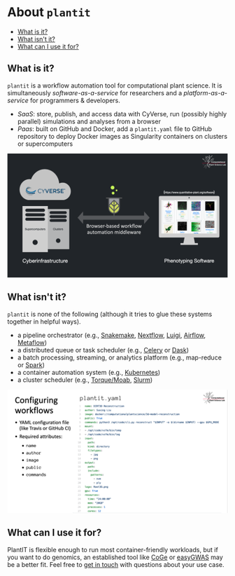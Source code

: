 # About `plantit`

<!-- START doctoc generated TOC please keep comment here to allow auto update -->
<!-- DON'T EDIT THIS SECTION, INSTEAD RE-RUN doctoc TO UPDATE -->


- [What is it?](#what-is-it)
- [What isn't it?](#what-isnt-it)
- [What can I use it for?](#what-can-i-use-it-for)

<!-- END doctoc generated TOC please keep comment here to allow auto update -->

## What is it?

`plantit` is a workflow automation tool for computational plant science. It is simultaneously *software-as-a-service* for researchers and a *platform-as-a-service* for programmers & developers.

- *SaaS*: store, publish, and access data with CyVerse, run (possibly highly parallel) simulations and analyses from a browser
- *Paas*: built on GitHub and Docker, add a `plantit.yaml` file to GitHub repository to deploy Docker images as Singularity containers on clusters or supercomputers

![What it is](../../media/p1.png)

## What isn't it?

`plantit` is none of the following (although it tries to glue these systems together in helpful ways).

- a pipeline orchestrator (e.g., [Snakemake](https://snakemake.readthedocs.io/en/stable/), [Nextflow](https://www.nextflow.io/), [Luigi](https://luigi.readthedocs.io/en/stable/), [Airflow](https://airflow.apache.org/), [Metaflow](https://metaflow.org/))
- a distributed queue or task scheduler (e.g., [Celery](https://docs.celeryproject.org/en/stable/index.html) or [Dask](https://dask.org/))
- a batch processing, streaming, or analytics platform (e.g., map-reduce or [Spark](https://spark.apache.org/))
- a container automation system (e.g., [Kubernetes](https://kubernetes.io/))
- a cluster scheduler (e.g., [Torque/Moab](https://adaptivecomputing.com/cherry-services/torque-resource-manager/), [Slurm](https://slurm.schedmd.com/overview.html))

![What it's not](../../media/p2.png)

## What can I use it for?

PlantIT is flexible enough to run most container-friendly workloads, but if you want to do genomics, an established tool like [CoGe](https://genomevolution.org/CoGe/) or [easyGWAS](https://easygwas.ethz.ch/) may be a better fit. Feel free to [get in touch](https://github.com/Computational-Plant-Science/plantit/discussions) with questions about your use case.
